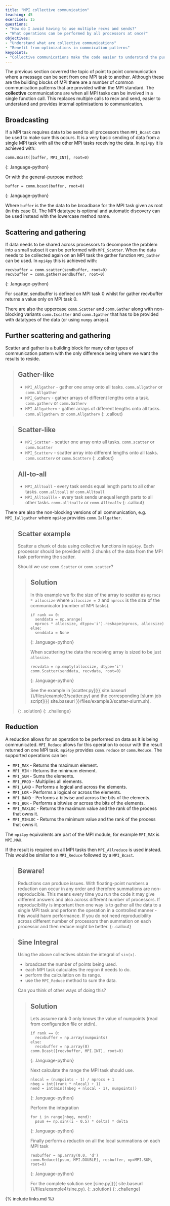 ```yaml
---
title: "MPI collective communication"
teaching: 45
exercises: 15
questions:
- "How do I avoid having to use multiple recvs and sends?"
- "What operations can be performed by all processors at once?"
objectives:
- "Understand what are collective communications"
- "Benefit from optimizations in commnication patterns"
keypoints:
- "Collective communications make the code easier to understand the purpose."
---
```


The previous section coverred the topic of point to point communication where a message can be sent from one MPI task to
another.  Although these are the building blocks of MPI there are a number of common communication patterns that are
provided within the MPI standard.  The **collective** communications are when all MPI tasks can be involved in a single
function call.  This replaces multiple calls to recv and send, easier to understand and provides internal optimisations
to communication.

## Broadcasting

If a MPI task requires data to be send to all processors then `MPI_Bcast` can be used to make sure this occurs.  It is a
very basic sending of data from a single MPI task with all the other MPI tasks receiving the data.  In `mpi4py` it is
achieved with:

~~~
comm.Bcast([buffer, MPI_INT], root=0)
~~~
{: .language-python}

Or with the general-purpose method:

~~~
buffer = comm.bcast(buffer, root=0)
~~~
{: .language-python}

Where `buffer` is the the data to be broadbase for the MPI task given as root (in this case 0).  The MPI datatype is
optional and automatic discovery can be used instead with the lowercase method name.

## Scattering and gathering

If data needs to be shared across processors to decompose the problem into a small subset it can be performed with
`MPI_Scatter`.  When the data needs to be collected again on an MPI task the gather function `MPI_Gather` can be used.
In `mpi4py` this is achieved with:

~~~
recvbuffer = comm.scatter(sendbuffer, root=0)
recvbuffer = comm.gather(sendbuffer, root=0)
~~~
{: .language-python}

For scatter, sendbuffer is defined on MPI task 0 whilst for gather recvbuffer returns a value only on MPI task 0.

There are also the uppercase `comm.Scatter` and `comm.Gather` along with non-blocking variants `comm.Iscatter` and
`comm.Igather` that has to be provided with datatypes of the data (or using `numpy` arrays).

## Further scattering and gathering

Scatter and gather is a building block for many other types of communication pattern with the only difference being
where we want the results to reside.

> ## Gather-like
> - `MPI_Allgather` - gather one array onto all tasks. `comm.allgather` or `comm.Allgather`
> - `MPI_Gatherv` - gather arrays of different lengths onto a task. `comm.gatherv` or `comm.Gatherv`
> - `MPI_Allgatherv` - gather arrays of different lengths onto all tasks. `comm.allgatherv` or `comm.Allgatherv`
{: .callout}

> ## Scatter-like
> - `MPI_Scatter` - scatter one array onto all tasks. `comm.scatter` or `comm.Scatter`
> - `MPI_Scatterv` - scatter array into different lengths onto all tasks. `comm.scatterv` or `comm.Scatterv`
{: .callout}

> ## All-to-all
> - `MPI_Alltoall` - every task sends equal length parts to all other tasks. `comm.alltoall` or `comm.Alltoall`
> - `MPI_Alltoalllv` - every task sends unequal length parts to all other tasks. `comm.alltoallv` or `comm.Alltoallv`
{: .callout}

There are also the non-blocking versions of all communication, e.g. `MPI_Iallgather` where `mpi4py` provides
`comm.Iallgather`.

> ## Scatter example
>
> Scatter a chunk of data using collective functions in `mpi4py`.  Each processor should be provided with 2 chunks of
> the data from the MPI task performing the scatter.
> 
> Should we use `comm.Scatter` or `comm.scatter`?
> > ## Solution
> >
> > In this example we fix the size of the array to scatter as `nprocs * allocsize` where `allocsize = 2` and `nprocs`
> > is the size of the communicator (number of MPI tasks).
> > ~~~
> > if rank == 0:
> >   senddata = np.arange(
> >   nprocs * allocsize, dtype='i').reshape(nprocs, allocsize)
> > else:
> >   senddata = None
> > ~~~
> > {: .language-python}
> >
> > When scattering the data the receiving array is sized to be just `allosize`.
> > ~~~
> > recvdata = np.empty(allocsize, dtype='i')
> > comm.Scatter(senddata, recvdata, root=0)
> > ~~~
> > {: .language-python}
> > 
> > See the example in [scatter.py]({{ site.baseurl }}/files/example3/scatter.py) and the corresponding [slurm job script]({{ site.baseurl }}/files/example3/scatter-slurm.sh).
> > 
> {: .solution}
{: .challenge}

## Reduction

A reduction allows for an operation to be performed on data as it is being communicated.  `MPI_Reduce` allows for this
operation to occur with the result returned on one MPI task.  `mpi4py` provides `comm.reduce` or `comm.Reduce`.  The supported operations can be:

- `MPI_MAX` - Returns the maximum element.
- `MPI_MIN` - Returns the minimum element.
- `MPI_SUM` - Sums the elements.
- `MPI_PROD` - Multiplies all elements.
- `MPI_LAND` - Performs a logical and across the elements.
- `MPI_LOR` - Performs a logical or across the elements.
- `MPI_BAND` - Performs a bitwise and across the bits of the elements.
- `MPI_BOR` - Performs a bitwise or across the bits of the elements.
- `MPI_MAXLOC` - Returns the maximum value and the rank of the process that owns it.
- `MPI_MINLOC` - Returns the minimum value and the rank of the process that owns it.

The `mpi4py` equivalents are part of the MPI module, for example `MPI_MAX` is `MPI.MAX`.

If the result is required on all MPI tasks then `MPI_Allreduce` is used instead.  This would be similar to a
`MPI_Reduce` followed by a `MPI_Bcast`.

> ## Beware!
>
> Reductions can produce issues. With floating-point numbers a reduction can occur in any order and therefore summations
> are non-reproducible.  This means every time you run the code it may give different answers and also across different
> number of processors.  If reproducibility is important then one way is to gather all the data to a single MPI task and
> perform the operation in a controlled manner - this would harm performance.  If you do not need reproducibility across
> different number of processors then summation on each processor and then reduce might be better.
{: .callout}

> ## Sine Integral
>
> Using the above collectives obtain the integral of `sin(x)`.
> - broadcast the number of points being used.
> - each MPI task calculates the region it needs to do.
> - perform the calculation on its range.
> - use the `MPI_Reduce` method to sum the data.
>
> Can you think of other ways of doing this?
> > ## Solution
> >
> > Lets assume rank 0 only knows the value of numpoints (read from configuration file or stdin).
> > 
> > ~~~
> > if rank == 0:
> >   recvbuffer = np.array(numpoints)
> > else:
> >   recvbuffer = np.array(0)
> > comm.Bcast([recvbuffer, MPI.INT], root=0)
> > ~~~
> > {: .language-python}
> > 
> > Next calculate the range the MPI task should use.
> > 
> > ~~~
> > nlocal = (numpoints - 1) / nprocs + 1
> > nbeg = int((rank * nlocal) + 1)
> > nend = int(min((nbeg + nlocal - 1), numpoints))
> > ~~~
> > {: .language-python}
> >
> > Perform the integration
> >
> > ~~~
> > for i in range(nbeg, nend):
> >   psum += np.sin((i - 0.5) * delta) * delta
> > ~~~
> > {: .language-python}
> > 
> > Finally perform a reductin on all the local summations on each MPI task
> >
> > ~~~
> > resbuffer = np.array(0.0, 'd')
> > comm.Reduce([psum, MPI.DOUBLE], resbuffer, op=MPI.SUM, root=0)
> > ~~~
> > {: .language-python}
> > 
> > For the complete solution see [sine.py]({{ site.baseurl }}/files/example4/sine.py).
> {: .solution}
{: .challenge}


{% include links.md %}

